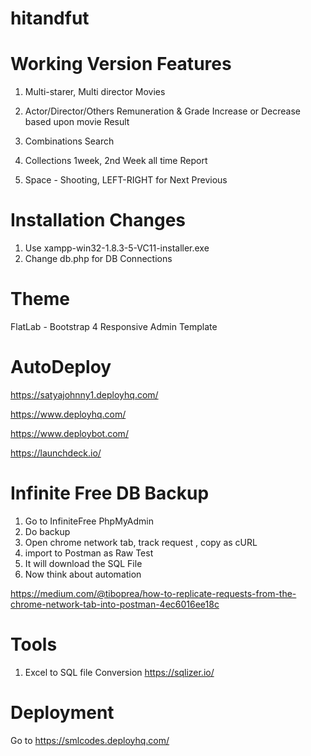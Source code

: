 # hitandfut
Working Version Features
=========================================================
1. Multi-starer, Multi director Movies

2. Actor/Director/Others Remuneration & Grade Increase or Decrease based upon movie Result

3. Combinations Search

4. Collections 1week, 2nd Week all time Report

5. Space - Shooting, LEFT-RIGHT for Next Previous


Installation Changes
======================================
1. Use xampp-win32-1.8.3-5-VC11-installer.exe
2. Change db.php for DB Connections 


Theme
===========
FlatLab - Bootstrap 4 Responsive Admin Template


AutoDeploy
======================================
https://satyajohnny1.deployhq.com/

https://www.deployhq.com/

https://www.deploybot.com/

https://launchdeck.io/



Infinite Free DB Backup
======================================
1. Go to InfiniteFree PhpMyAdmin
2. Do backup
3. Open chrome network tab, track request , copy as cURL
4. import to Postman as Raw Test
5. It will download the SQL File
6. Now think about automation

https://medium.com/@tiboprea/how-to-replicate-requests-from-the-chrome-network-tab-into-postman-4ec6016ee18c


# Tools

1. Excel to SQL file Conversion
https://sqlizer.io/



# Deployment

Go to https://smlcodes.deployhq.com/




